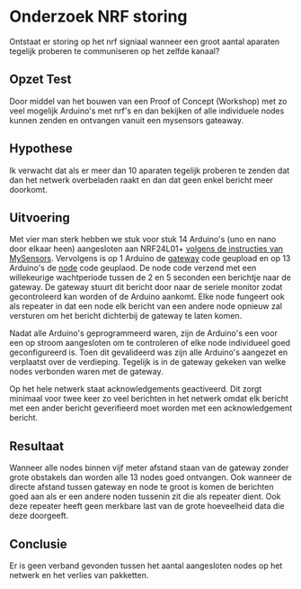 # Onderzoek NRF storing
Ontstaat er storing op het nrf signiaal wanneer een groot aantal aparaten tegelijk proberen te communiseren op het zelfde kanaal?

## Opzet Test
Door middel van het bouwen van een Proof of Concept (Workshop) met zo veel mogelijk Arduino's met nrf's en dan bekijken of alle individuele nodes kunnen zenden en ontvangen vanuit een mysensors gateaway.

## Hypothese
Ik verwacht dat als er meer dan 10 aparaten tegelijk proberen te zenden dat dan het netwerk overbeladen raakt en dan dat geen enkel bericht meer doorkomt.

## Uitvoering
Met vier man sterk hebben we stuk voor stuk 14 Arduino's (uno en nano door elkaar heen) aangesloten aan NRF24L01+ [volgens de instructies van MySensors](https://www.mysensors.org/build/connect_radio). Vervolgens is op 1 Arduino de [gateway](code/gateway.ino) code geupload en op 13 Arduino's de [node](code/node.ino) code geuplaod. De node code verzend met een willekeurige wachtperiode tussen de 2 en 5 seconden een berichtje naar de gateway. De gateway stuurt dit bericht door naar de seriele monitor zodat gecontroleerd kan worden of de Arduino aankomt. Elke node fungeert ook als repeater in dat een node elk bericht van een andere node opnieuw zal versturen om het bericht dichterbij de gateway te laten komen.

Nadat alle Arduino's geprogrammeerd waren, zijn de Arduino's een voor een op stroom aangesloten om te controleren of elke node individueel goed geconfigureerd is. Toen dit gevalideerd was zijn alle Arduino's aangezet en verplaatst over de verdieping. Tegelijk is in de gateway gekeken van welke nodes verbonden waren met de gateway.

Op het hele netwerk staat acknowledgements geactiveerd. Dit zorgt minimaal voor twee keer zo veel berichten in het netwerk omdat elk bericht met een ander bericht geverifieerd moet worden met een acknowledgement bericht.

## Resultaat
Wanneer alle nodes binnen vijf meter afstand staan van de gateway zonder grote obstakels dan worden alle 13 nodes goed ontvangen. Ook wanneer de directe afstand tussen gateway en node te groot is komen de berichten goed aan als er een andere noden tussenin zit die als repeater dient. Ook deze repeater heeft geen merkbare last van de grote hoeveelheid data die deze doorgeeft.

## Conclusie
Er is geen verband gevonden tussen het aantal aangesloten nodes op het netwerk en het verlies van pakketten.
